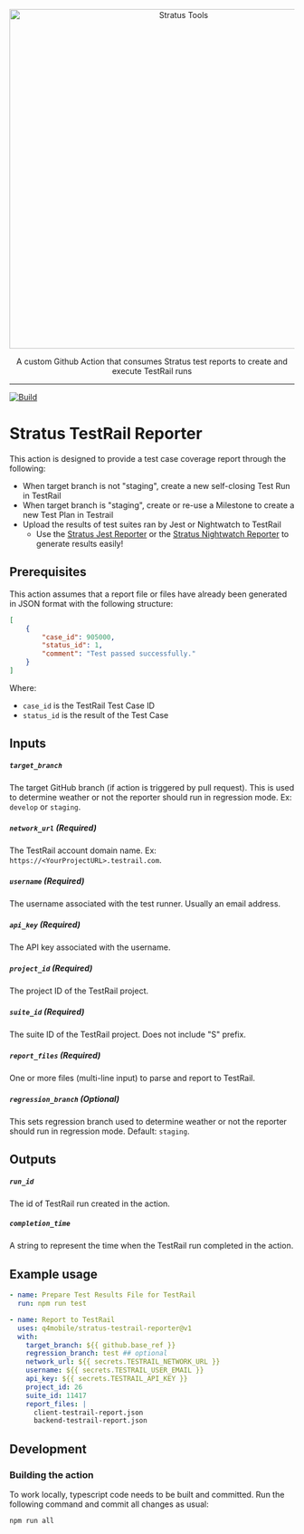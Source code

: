 <p align="center">
    <img width="600" alt="Stratus Tools" src="https://i.imgur.com/gXvZKYB.png">
</p>
<p align="center">A custom Github Action that consumes Stratus test reports to create and execute TestRail runs</p>

---

[![Build](https://github.com/q4mobile/stratus-testrail-reporter/actions/workflows/build.yml/badge.svg?branch=develop)](https://github.com/q4mobile/stratus-testrail-reporter/actions/workflows/build.yml)

# Stratus TestRail Reporter

This action is designed to provide a test case coverage report through the following:
- When target branch is not "staging", create a new self-closing Test Run in TestRail
- When target branch is "staging", create or re-use a Milestone to create a new Test Plan in Testrail
- Upload the results of test suites ran by Jest or Nightwatch to TestRail
  - Use the [Stratus Jest Reporter](https://github.com/q4mobile/stratus-jest-reporter) or the [Stratus Nightwatch Reporter](https://github.com/q4mobile/stratus-nightwatch-reporter) to generate results easily!

## Prerequisites

This action assumes that a report file or files have already been generated in JSON format
with the following structure:

```JSON
[
    {
        "case_id": 905000,
        "status_id": 1,
        "comment": "Test passed successfully."
    }
]
```
Where:
- `case_id` is the TestRail Test Case ID
- `status_id` is the result of the Test Case

## Inputs

##### `target_branch`
The target GitHub branch (if action is triggered by pull request).
This is used to determine weather or not the reporter should run in regression mode. Ex: `develop` or `staging`.

##### `network_url` (**Required**)
The TestRail account domain name. Ex: `https://<YourProjectURL>.testrail.com`.

##### `username` (**Required**)
The username associated with the test runner. Usually an email address.

##### `api_key` (**Required**)
The API key associated with the username.

##### `project_id` (**Required**)
The project ID of the TestRail project.

##### `suite_id` (**Required**)
The suite ID of the TestRail project. Does not include "S" prefix.

##### `report_files` (**Required**)
One or more files (multi-line input) to parse and report to TestRail.

##### `regression_branch` (**Optional**)
This sets regression branch used to determine weather or not the reporter should run in regression mode. Default: `staging`.

## Outputs

##### `run_id`
The id of TestRail run created in the action.

##### `completion_time`
A string to represent the time when the TestRail run completed in the action.

## Example usage

```yml
- name: Prepare Test Results File for TestRail
  run: npm run test

- name: Report to TestRail
  uses: q4mobile/stratus-testrail-reporter@v1
  with:
    target_branch: ${{ github.base_ref }}
    regression_branch: test ## optional
    network_url: ${{ secrets.TESTRAIL_NETWORK_URL }}
    username: ${{ secrets.TESTRAIL_USER_EMAIL }}
    api_key: ${{ secrets.TESTRAIL_API_KEY }}
    project_id: 26
    suite_id: 11417
    report_files: |
      client-testrail-report.json
      backend-testrail-report.json
```

## Development

### Building the action

To work locally, typescript code needs to be built and committed. Run the following command and commit all changes as usual:
```shell
npm run all
```
